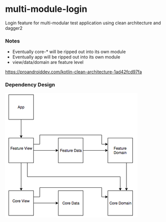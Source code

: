 # multi-module-login
Login feature for multi-modular test application using clean architecture and dagger2

### Notes
- Eventually core-* will be ripped out into its own module
- Eventually app will be ripped out into its own module
- view/data/domain are feature level

https://proandroiddev.com/kotlin-clean-architecture-1ad42fcd97fa

### Dependency Design
![alt text](https://github.com/kursivee/multi-module-login/blob/master/images/design-architecture.png)

